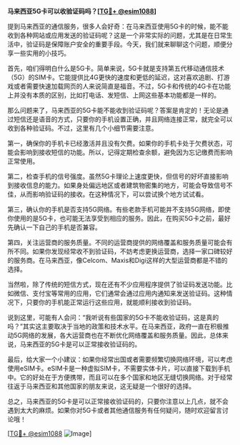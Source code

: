 **马来西亚5G卡可以收验证码吗？[[TG💪+ @esim1088](https://t.me/s/esim1088)]**

提到马来西亚的通信服务，很多人会好奇：在马来西亚使用5G卡的时候，能不能收到各种网站或应用发送的验证码呢？这是一个非常实际的问题，尤其是在日常生活中，验证码是保障账户安全的重要手段。今天，我们就来聊聊这个问题，顺便分享一些实用的小技巧。

首先，咱们得明白什么是5G卡。简单来说，5G卡就是支持第五代移动通信技术（5G）的SIM卡。它能提供比4G更快的速度和更低的延迟，这对喜欢追剧、打游戏或者需要快速加载网页的人来说简直是福音。不过，5G卡和传统的4G卡在功能上并没有本质的区别，比如打电话、发短信、上网这些基本功能都是一样的。

那么问题来了，马来西亚的5G卡能不能收到验证码呢？答案是肯定的！无论是通过短信还是语音的方式，只要你的手机设置正确，并且网络连接正常，就完全可以收到各种验证码。不过，这里有几个小细节需要注意。

第一，确保你的手机卡已经激活并且没有欠费。如果你的手机卡处于欠费状态，可能会影响到接收短信的功能。所以，记得定期检查余额，避免因为忘记缴费而影响正常使用。

第二，检查手机的信号强度。虽然5G卡理论上速度更快，但信号的好坏直接影响到接收信息的能力。如果身处偏远地区或者建筑物密集的地方，可能会导致信号不佳，从而影响验证码的接收。在这种情况下，可以尝试换个地方试试看。

第三，确认你的手机是否支持5G网络。有些老款手机可能并不支持5G网络，即使你使用的是5G卡，也可能无法享受到相应的服务。因此，在购买5G卡之前，最好先确认一下自己的手机是否兼容。

第四，关注运营商的服务质量。不同的运营商提供的网络覆盖和服务质量可能会有所不同。如果你发现经常收不到验证码，不妨考虑更换运营商，选择一家口碑较好的服务商。在马来西亚，像Celcom、Maxis和Digi这样的大型运营商都是不错的选择。

当然啦，除了传统的短信方式，现在还有不少应用程序提供了验证码发送功能。比如微信、支付宝等常用的应用，它们通常会通过应用内通知来发送验证码。这种情况下，只要你的手机能正常运行这些应用，就能顺利接收到验证码。

说到这里，可能有人会问：“我听说有些国家的5G卡不能收验证码，这是真的吗？”其实这主要取决于当地的政策和技术水平。在马来西亚，政府一直在积极推动5G网络的发展，各大运营商也在不断优化网络覆盖和服务质量。因此，总体来说，马来西亚的5G卡是可以正常接收验证码的。

最后，给大家一个小建议：如果你经常出国或者需要频繁切换网络环境，可以考虑使用eSIM卡。eSIM卡是一种虚拟SIM卡，不需要实体卡片，可以直接下载到手机中。它的好处在于方便携带，而且可以在多个国家和地区无缝切换网络。对于经常往返于马来西亚和其他国家的朋友来说，这无疑是一个很好的选择。

总之，马来西亚的5G卡是可以正常接收验证码的，只要你注意以上几点，就不会遇到太大的麻烦。如果你对5G卡或者其他通信服务有任何疑问，随时欢迎留言讨论哦！

[[TG💪+ @esim1088](https://t.me/s/esim1088) ![Image](https://i.postimg.cc/4NQfJmqS/Snipaste-2025-05-13-00-14-12.png)]